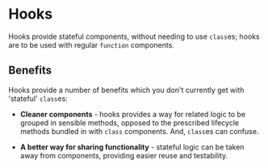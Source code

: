 # Hooks

Hooks provide stateful components, without needing to use `class`es; hooks are to be used with regular `function` components.

## Benefits

Hooks provide a number of benefits which you don't currently get with 'stateful' `class`es:

- **Cleaner components** - hooks provides a way for related logic to be grouped in sensible methods, opposed to the prescribed lifecycle methods bundled in with `class` components. And, `class`es can confuse.

- **A better way for sharing functionality** - stateful logic can be taken away from components, providing easier reuse and testability.
